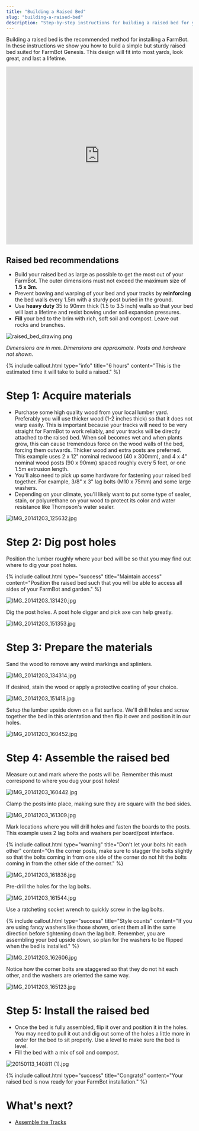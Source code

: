 ```yaml
---
title: "Building a Raised Bed"
slug: "building-a-raised-bed"
description: "Step-by-step instructions for building a raised bed for your FarmBot"
---
```


Building a raised bed is the recommended method for installing a FarmBot. In these instructions we show you how to build a simple but sturdy raised bed suited for FarmBot Genesis. This design will fit into most yards, look great, and last a lifetime.

<iframe width="100%" height="480" src="https://sketchfab.com/models/5002768ae94f4013a7dad664bdfc42ad/embed?ui_controls=0&amp;ui_infos=0&amp;ui_related=0" frameborder="0" allowfullscreen mozallowfullscreen="true" webkitallowfullscreen="true" onmousewheel=""></iframe>

## Raised bed recommendations
* Build your raised bed as large as possible to get the most out of your FarmBot. The outer dimensions must not exceed the maximum size of **1.5 x 3m**.
* Prevent bowing and warping of your bed and your tracks by **reinforcing** the bed walls every 1.5m with a sturdy post buried in the ground.
* Use **heavy duty** 35 to 90mm thick (1.5 to 3.5 inch) walls so that your bed will last a lifetime and resist bowing under soil expansion pressures.
* **Fill** your bed to the brim with rich, soft soil and compost. Leave out rocks and branches.

![raised_bed_drawing.png](_images/raised_bed_drawing.png)

_Dimensions are in mm. Dimensions are approximate.
Posts and hardware not shown._



{%
include callout.html
type="info"
title="6 hours"
content="This is the estimated time it will take to build a raised."
%}

# Step 1: Acquire materials
  * Purchase some high quality wood from your local lumber yard. Preferably you will use thicker wood (1-2 inches thick) so that it does not warp easily. This is important because your tracks will need to be very straight for FarmBot to work reliably, and your tracks will be directly attached to the raised bed. When soil becomes wet and when plants grow, this can cause tremendous force on the wood walls of the bed, forcing them outwards. Thicker wood and extra posts are preferred. This example uses 2 x 12" nominal redwood (40 x 300mm), and 4 x 4" nominal wood posts (90 x 90mm) spaced roughly every 5 feet, or one 1.5m extrusion length.
  * You'll also need to pick up some hardware for fastening your raised bed together. For example, 3/8" x 3" lag bolts (M10 x 75mm) and some large washers.
  * Depending on your climate, you'll likely want to put some type of sealer, stain, or polyurethane on your wood to protect its color and water resistance like Thompson's water sealer.

![IMG_20141203_125632.jpg](_images/IMG_20141203_125632.jpg)

# Step 2: Dig post holes
Position the lumber roughly where your bed will be so that you may find out where to dig your post holes.

{%
include callout.html
type="success"
title="Maintain access"
content="Position the raised bed such that you will be able to access all sides of your FarmBot and garden."
%}



![IMG_20141203_131420.jpg](_images/IMG_20141203_131420.jpg)

Dig the post holes. A post hole digger and pick axe can help greatly.

![IMG_20141203_151353.jpg](_images/IMG_20141203_151353.jpg)

# Step 3: Prepare the materials
Sand the wood to remove any weird markings and splinters.

![IMG_20141203_134314.jpg](_images/IMG_20141203_134314.jpg)

If desired, stain the wood or apply a protective coating of your choice.

![IMG_20141203_151418.jpg](_images/IMG_20141203_151418.jpg)

Setup the lumber upside down on a flat surface. We'll drill holes and screw together the bed in this orientation and then flip it over and position it in our holes.

![IMG_20141203_160452.jpg](_images/IMG_20141203_160452.jpg)

# Step 4: Assemble the raised bed
Measure out and mark where the posts will be. Remember this must correspond to where you dug your post holes!

![IMG_20141203_160442.jpg](_images/IMG_20141203_160442.jpg)

Clamp the posts into place, making sure they are square with the bed sides.

![IMG_20141203_161309.jpg](_images/IMG_20141203_161309.jpg)

Mark locations where you will drill holes and fasten the boards to the posts. This example uses 2 lag bolts and washers per board/post interface.

{%
include callout.html
type="warning"
title="Don't let your bolts hit each other"
content="On the corner posts, make sure to stagger the bolts slightly so that the bolts coming in from one side of the corner do not hit the bolts coming in from the other side of the corner."
%}



![IMG_20141203_161836.jpg](_images/IMG_20141203_161836.jpg)

Pre-drill the holes for the lag bolts.

![IMG_20141203_161544.jpg](_images/IMG_20141203_161544.jpg)

Use a ratcheting socket wrench to quickly screw in the lag bolts.

{%
include callout.html
type="success"
title="Style counts"
content="If you are using fancy washers like those shown, orient them all in the same direction before tightening down the lag bolt. Remember, you are assembling your bed upside down, so plan for the washers to be flipped when the bed is installed."
%}



![IMG_20141203_162606.jpg](_images/IMG_20141203_162606.jpg)

Notice how the corner bolts are staggered so that they do not hit each other, and the washers are oriented the same way.

![IMG_20141203_165123.jpg](_images/IMG_20141203_165123.jpg)

# Step 5: Install the raised bed
* Once the bed is fully assembled, flip it over and position it in the holes. You may need to pull it out and dig out some of the holes a little more in order for the bed to sit properly. Use a level to make sure the bed is level.
* Fill the bed with a mix of soil and compost.

![20150113_140811 (1).jpg](_images/20150113_140811_(1).jpg)



{%
include callout.html
type="success"
title="Congrats!"
content="Your raised bed is now ready for your FarmBot installation."
%}


# What's next?

 * [Assemble the Tracks](assemble-the-tracks.md)
